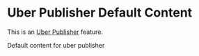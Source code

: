 # Uber Publisher Default Content 

This is an [Uber Publisher](https://www.drupal.org/project/uber_publisher)
 feature.

Default content for uber publisher


